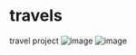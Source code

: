 # travels
travel project
![image](https://user-images.githubusercontent.com/78446635/116601909-9fb52b80-a8f0-11eb-8e11-a690c58a424b.png)
![image](https://user-images.githubusercontent.com/78446635/116602146-f1f64c80-a8f0-11eb-9bda-4f74911db7b7.png)


